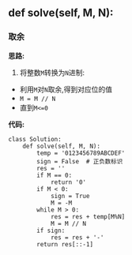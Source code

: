 ## def solve(self, M, N):
### 取余

**思路:**
1. 将整数`M`转换为`N`进制:
* 利用`M`对`N`取余,得到对应位的值
* `M = M // N`
* 直到`M<=0`

**代码:**
````
class Solution:
    def solve(self, M, N):
        temp = '0123456789ABCDEF'
        sign = False  # 正负数标识
        res = ''
        if M == 0:
            return '0'
        if M < 0:
            sign = True
            M = -M
        while M > 0:
            res = res + temp[M%N]
            M = M // N
        if sign:
            res = res + '-'
        return res[::-1]
````